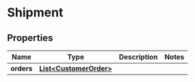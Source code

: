 
# Shipment

## Properties
Name | Type | Description | Notes
------------ | ------------- | ------------- | -------------
**orders** | [**List&lt;CustomerOrder&gt;**](CustomerOrder.md) |  | 



